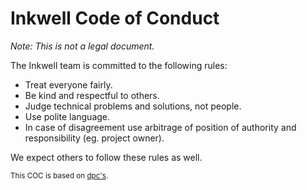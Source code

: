 # Inkwell Code of Conduct

*Note: This is not a legal document.*

The Inkwell team is committed to the following rules:

* Treat everyone fairly.
* Be kind and respectful to others.
* Judge technical problems and solutions, not people.
* Use polite language.
* In case of disagreement use arbitrage of position of authority and responsibility (eg. project owner).

We expect others to follow these rules as well.

<small>This COC is based on [dpc's](https://github.com/dpc/public/blob/master/COC.md).</small>
